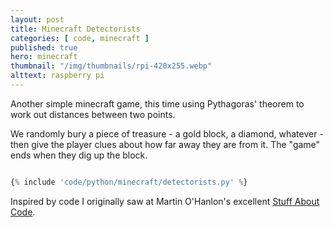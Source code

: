 ```yaml
---
layout: post
title: Minecraft Detectorists
categories: [ code, minecraft ]
published: true
hero: minecraft 
thumbnail: "/img/thumbnails/rpi-420x255.webp"
alttext: raspberry pi
---
```


Another simple minecraft game, this time using Pythagoras' theorem to work out distances between two points.

We randomly bury a piece of treasure - a gold block, a diamond, whatever - then give the player clues about 
how far away they are from it. The "game" ends when they dig up the block.

```python

{% include 'code/python/minecraft/detectorists.py' %}

```

Inspired by code I originally saw at Martin O'Hanlon's excellent <a href="https://www.stuffaboutcode.com/2013/01/raspberry-pi-minecraft-hide-and-seek.html">Stuff 
About Code</a>.
